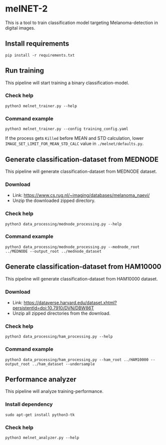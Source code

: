 # melNET-2
This is a tool to train classification model targeting Melanoma-detection in digital images.

## Install requirements
`pip install -r requirements.txt`

## Run training
This pipeline will start training a binary classification-model.

### Check help
`python3 melnet_trainer.py --help`

### Command example
`python3 melnet_trainer.py --config training_config.yaml`

If the process gets `Killed` before MEAN and STD calculation, lower `IMAGE_SET_LIMIT_FOR_MEAN_STD_CALC` value in `./melnet/defaults.py`.

## Generate classification-dataset from MEDNODE
This pipeline will generate classification-dataset from MEDNODE dataset. 

### Download
- Link: https://www.cs.rug.nl/~imaging/databases/melanoma_naevi/ 
- Unzip the downloaded zipped directory.

### Check help
`python3 data_processing/mednode_processing.py --help`

### Command example
`python3 data_processing/mednode_processing.py --mednode_root ../MEDNODE --output_root ../mednode_dataset`

## Generate classification-dataset from HAM10000
This pipeline will generate classification-dataset from HAM10000 dataset. 

### Download
- Link: https://dataverse.harvard.edu/dataset.xhtml?persistentId=doi:10.7910/DVN/DBW86T
- Unzip all zipped directories from the download.

### Check help
`python3 data_processing/ham_processing.py --help`

### Command example
`python3 data_processing/ham_processing.py --ham_root ../HAM10000 --output_root ../ham_dataset --undersample`

## Performance analyzer
This pipeline will analyze training-performance.

### Install dependency
`sudo apt-get install python3-tk`

### Check help
`python3 melnet_analyzer.py --help`
